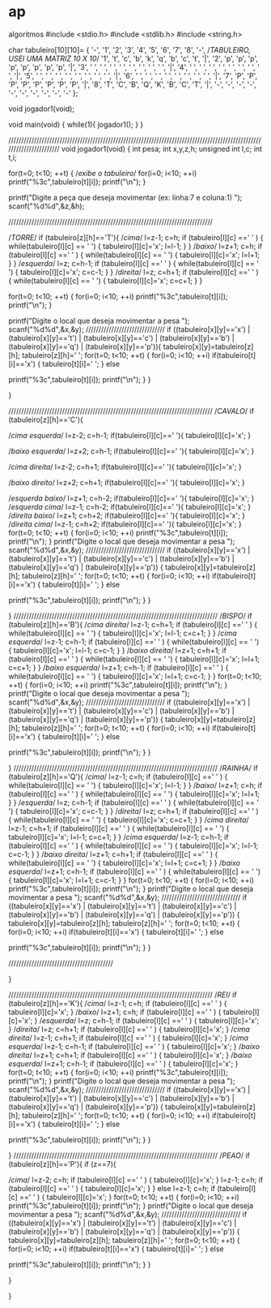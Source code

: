 # ap
algoritmos
#include <stdio.h>
#include <stdlib.h>
#include <string.h>

 char tabuleiro[10][10]=
{  '-', '1', '2', '3', '4', '5', '6', '7', '8', '-',    /*TABULEIRO,  USEI UMA MATRIZ  10 X 10*/
   '1', 't', 'c', 'b', 'k', 'q', 'b', 'c', 't', '|',
   '2', 'p', 'p', 'p', 'p', 'p', 'p', 'p', 'p', '|',
   '3', ' ', ' ', ' ', ' ', ' ', ' ', ' ', ' ', '|',
   '4', ' ', ' ', ' ', ' ', ' ', ' ', ' ', ' ', '|',
   '5', ' ', ' ', ' ', ' ', ' ', ' ', ' ', ' ', '|',
   '6', ' ', ' ', ' ', ' ', ' ', ' ', ' ', ' ', '|',
   '7', 'P', 'P', 'P', 'P', 'P', 'P', 'P', 'P', '|',
   '8', 'T', 'C', 'B', 'Q', 'K', 'B', 'C', 'T', '|',
   '-', '-', '-', '-', '-', '-', '-', '-', '-', '-'
};


void jogador1(void);

void main(void)
{
while(1){
 jogador1();
}
}

///////////////////////////////////////////////////////////////////////////////////////////////////////////////////////
void jogador1(void)
{
   int pesa;
   int x,y,z,h;
   unsigned  int l,c;
   int t,i;


for(t=0; t<10; ++t) {                 /*exibe o tabuleiro*/
for(i=0; i<10; ++i)
printf("%3c",tabuleiro[t][i]);
printf("\n");
  }


printf("Digite a peça que deseja movimentar (ex: linha:7 e coluna:1)  ");
scanf("%d%d",&z,&h);


////////////////////////////////////////////////////////////////////////////////

/*TORRE*/
if (tabuleiro[z][h]=='T'){
/*cima*/
l=z-1;
c=h; 
if (tabuleiro[l][c] ==' ' ) {
while(tabuleiro[l][c] == ' ') {
tabuleiro[l][c]='x';
l=l-1;
}
} 
/*baixo*/
l=z+1;
c=h; 
if (tabuleiro[l][c] ==' ' ) {
while(tabuleiro[l][c] == ' ') {
tabuleiro[l][c]='x';
l=l+1;
}
} 
/*esquerda*/
l=z;
c=h-1;
if (tabuleiro[l][c] ==' ' ) {
while(tabuleiro[l][c] == ' ') {
tabuleiro[l][c]='x';
c=c-1;
}
} 
/*direita*/
l=z;
c=h+1;
if (tabuleiro[l][c] ==' ' ) {
while(tabuleiro[l][c] == ' ') {
tabuleiro[l][c]='x';
c=c+1;
}
} 

for(t=0; t<10; ++t) {
for(i=0; i<10; ++i)
printf("%3c",tabuleiro[t][i]);
printf("\n");
}

printf("Digite o local que deseja movimentar a pesa ");
scanf("%d%d",&x,&y);
 ///////////////////////////////
if ((tabuleiro[x][y]=='x') |  (tabuleiro[x][y]=='t')  |  (tabuleiro[x][y]=='c')  |  (tabuleiro[x][y]=='b')  |  (tabuleiro[x][y]=='q') |  (tabuleiro[x][y]=='p')){
tabuleiro[x][y]=tabuleiro[z][h];
tabuleiro[z][h]=' ';
for(t=0; t<10; ++t) {
for(i=0; i<10; ++i)
if(tabuleiro[t][i]=='x') {
tabuleiro[t][i]=' ';
}
else

printf("%3c",tabuleiro[t][i]);
printf("\n");
}
}



 }

////////////////////////////////////////////////////////////////////////////////
/*CAVALO*/
if (tabuleiro[z][h]=='C'){

/*cima esquerda*/
l=z-2;
c=h-1;
if(tabuleiro[l][c]==' '){
tabuleiro[l][c]='x';
}

/*baixo esquerda*/
l=z+2;
c=h-1;
if(tabuleiro[l][c]==' '){
tabuleiro[l][c]='x';
}

/*cima direita*/
l=z-2;
c=h+1;
if(tabuleiro[l][c]==' '){
tabuleiro[l][c]='x';
}

/*baixo direito*/
l=z+2;
c=h+1;
if(tabuleiro[l][c]==' '){
tabuleiro[l][c]='x';
}

/*esquerda baixo*/
l=z+1;
c=h-2;
if(tabuleiro[l][c]==' '){
tabuleiro[l][c]='x';
}
/*esquerda cima*/
l=z-1;
c=h-2;
if(tabuleiro[l][c]==' '){
tabuleiro[l][c]='x';
}
/*direita baixo*/
l=z+1;
c=h+2;
if(tabuleiro[l][c]==' '){
tabuleiro[l][c]='x';
}
/*direita cima*/
l=z-1;
c=h+2;
if(tabuleiro[l][c]==' '){
tabuleiro[l][c]='x';
}
for(t=0; t<10; ++t) {
for(i=0; i<10; ++i)
printf("%3c",tabuleiro[t][i]);
printf("\n");
  }
printf("Digite o local que deseja movimentar a pesa ");
scanf("%d%d",&x,&y);
 ///////////////////////////////
if  ((tabuleiro[x][y]=='x') |  (tabuleiro[x][y]=='t')  |  (tabuleiro[x][y]=='c')  |  (tabuleiro[x][y]=='b')  |  (tabuleiro[x][y]=='q') |  (tabuleiro[x][y]=='p')) {
tabuleiro[x][y]=tabuleiro[z][h];
tabuleiro[z][h]=' ';
for(t=0; t<10; ++t) {
for(i=0; i<10; ++i)
if(tabuleiro[t][i]=='x') {
tabuleiro[t][i]=' ';
}
else

printf("%3c",tabuleiro[t][i]);
printf("\n");
}
}




 }
////////////////////////////////////////////////////////////////////////////////
/*BISPO*/
if (tabuleiro[z][h]=='B'){
/*cima direita*/
l=z-1;
c=h+1;
if (tabuleiro[l][c] ==' ' ) {
while(tabuleiro[l][c] == ' ') {
tabuleiro[l][c]='x';
l=l-1;
c=c+1;
}
}
/*cima esquerda*/
l=z-1;
c=h-1;
if (tabuleiro[l][c] ==' ' ) {
while(tabuleiro[l][c] == ' ') {
tabuleiro[l][c]='x';
l=l-1;
c=c-1;
}
}
/*baixo direita*/
l=z+1;
c=h+1;
if (tabuleiro[l][c] ==' ' ) {
while(tabuleiro[l][c] == ' ') {
tabuleiro[l][c]='x';
l=l+1;
c=c+1;
}
}
/*baixo esquerda*/
l=z+1;
c=h-1;
if (tabuleiro[l][c] ==' ' ) {
while(tabuleiro[l][c] == ' ') {
tabuleiro[l][c]='x';
l=l+1;
c=c-1;
}
}
for(t=0; t<10; ++t) {
for(i=0; i<10; ++i)
printf("%3c",tabuleiro[t][i]);
printf("\n");
  }
printf("Digite o local que deseja movimentar a pesa ");
scanf("%d%d",&x,&y);
 ///////////////////////////////
if  ((tabuleiro[x][y]=='x') |  (tabuleiro[x][y]=='t')  |  (tabuleiro[x][y]=='c')  |  (tabuleiro[x][y]=='b')  |  (tabuleiro[x][y]=='q') |  (tabuleiro[x][y]=='p')) {
tabuleiro[x][y]=tabuleiro[z][h];
tabuleiro[z][h]=' ';
for(t=0; t<10; ++t) {
for(i=0; i<10; ++i)
if(tabuleiro[t][i]=='x') {
tabuleiro[t][i]=' ';
}
else

printf("%3c",tabuleiro[t][i]);
printf("\n");
}
}


 }
////////////////////////////////////////////////////////////////////////////////
/*RAINHA*/
if (tabuleiro[z][h]=='Q'){
 /*cima*/
l=z-1;
c=h; 
if (tabuleiro[l][c] ==' ' ) {
while(tabuleiro[l][c] == ' ') {
tabuleiro[l][c]='x';
l=l-1;
}
} 
/*baixo*/
l=z+1;
c=h; 
if (tabuleiro[l][c] ==' ' ) {
while(tabuleiro[l][c] == ' ') {
tabuleiro[l][c]='x';
l=l+1;
}
} 
/*esquerda*/
l=z;
c=h-1;
if (tabuleiro[l][c] ==' ' ) {
while(tabuleiro[l][c] == ' ') {
tabuleiro[l][c]='x';
c=c-1;
}
} 
/*direita*/
l=z;
c=h+1;
if (tabuleiro[l][c] ==' ' ) {
while(tabuleiro[l][c] == ' ') {
tabuleiro[l][c]='x';
c=c+1;
}
} 
/*cima direita*/
l=z-1;
c=h+1;
if (tabuleiro[l][c] ==' ' ) {
while(tabuleiro[l][c] == ' ') {
tabuleiro[l][c]='x';
l=l-1;
c=c+1;
}
}
/*cima esquerda*/
l=z-1;
c=h-1;
if (tabuleiro[l][c] ==' ' ) {
while(tabuleiro[l][c] == ' ') {
tabuleiro[l][c]='x';
l=l-1;
c=c-1;
}
}
/*baixo direita*/
l=z+1;
c=h+1;
if (tabuleiro[l][c] ==' ' ) {
while(tabuleiro[l][c] == ' ') {
tabuleiro[l][c]='x';
l=l+1;
c=c+1;
}
}
/*baixo esquerda*/
l=z+1;
c=h-1;
if (tabuleiro[l][c] ==' ' ) {
while(tabuleiro[l][c] == ' ') {
tabuleiro[l][c]='x';
l=l+1;
c=c-1;
}
}
for(t=0; t<10; ++t) {
for(i=0; i<10; ++i)
printf("%3c",tabuleiro[t][i]);
printf("\n");
  }
  printf("Digite o local que deseja movimentar a pesa ");
scanf("%d%d",&x,&y);
 ///////////////////////////////
if  ((tabuleiro[x][y]=='x') |  (tabuleiro[x][y]=='t')  |  (tabuleiro[x][y]=='c')  |  (tabuleiro[x][y]=='b')  |  (tabuleiro[x][y]=='q') |  (tabuleiro[x][y]=='p')) {
tabuleiro[x][y]=tabuleiro[z][h];
tabuleiro[z][h]=' ';
for(t=0; t<10; ++t) {
for(i=0; i<10; ++i)
if(tabuleiro[t][i]=='x') {
tabuleiro[t][i]=' ';
}
else

printf("%3c",tabuleiro[t][i]);
printf("\n");
}
}

   /////////////////////////////////////////

 }

////////////////////////////////////////////////////////////////////////////////
/*REI*/
if (tabuleiro[z][h]=='K'){
  /*cima*/
l=z-1;
c=h; 
if (tabuleiro[l][c] ==' ' ) {
tabuleiro[l][c]='x';
}
/*baixo*/
l=z+1;
c=h; 
if (tabuleiro[l][c] ==' ' ) {
tabuleiro[l][c]='x';
}
/*esquerda*/
l=z;
c=h-1;
if (tabuleiro[l][c] ==' ' ) {
tabuleiro[l][c]='x';
} 
/*direita*/
l=z;
c=h+1;
if (tabuleiro[l][c] ==' ' ) {
tabuleiro[l][c]='x';
}
  /*cima direita*/
l=z-1;
c=h+1;
if (tabuleiro[l][c] ==' ' ) {
tabuleiro[l][c]='x';
}
/*cima esquerda*/
l=z-1;
c=h-1;
if (tabuleiro[l][c] ==' ' ) {
tabuleiro[l][c]='x';
}
/*baixo direita*/
l=z+1;
c=h+1;
if (tabuleiro[l][c] ==' ' ) {
tabuleiro[l][c]='x';
}
/*baixo esquerda*/
l=z+1;
c=h-1;
if (tabuleiro[l][c] ==' ' ) {
tabuleiro[l][c]='x';
}
for(t=0; t<10; ++t) {
for(i=0; i<10; ++i)
printf("%3c",tabuleiro[t][i]);
printf("\n");
  }
  printf("Digite o local que deseja movimentar a pesa ");
scanf("%d%d",&x,&y);
 ///////////////////////////////
if  ((tabuleiro[x][y]=='x') |  (tabuleiro[x][y]=='t')  |  (tabuleiro[x][y]=='c')  |  (tabuleiro[x][y]=='b')  |  (tabuleiro[x][y]=='q') |  (tabuleiro[x][y]=='p')) {
tabuleiro[x][y]=tabuleiro[z][h];
tabuleiro[z][h]=' ';
for(t=0; t<10; ++t) {
for(i=0; i<10; ++i)
if(tabuleiro[t][i]=='x') {
tabuleiro[t][i]=' ';
}
else

printf("%3c",tabuleiro[t][i]);
printf("\n");
}
}

 }
////////////////////////////////////////////////////////////////////////////////
/*PEAO*/
if (tabuleiro[z][h]=='P'){
if (z==7){

 /*cima*/
l=z-2;
c=h; 
if (tabuleiro[l][c] ==' ' ) {
tabuleiro[l][c]='x';
}
l=z-1;
c=h; 
if (tabuleiro[l][c] ==' ' ) {
tabuleiro[l][c]='x';
}
}
else
l=z-1;
c=h; 
if (tabuleiro[l][c] ==' ' ) {
tabuleiro[l][c]='x';
}
for(t=0; t<10; ++t) {
for(i=0; i<10; ++i)
printf("%3c",tabuleiro[t][i]);
printf("\n");
  }
 printf("Digite o local que deseja movimentar a pesa ");
scanf("%d%d",&x,&y);
 ///////////////////////////////
if  ((tabuleiro[x][y]=='x') |  (tabuleiro[x][y]=='t')  |  (tabuleiro[x][y]=='c')  |  (tabuleiro[x][y]=='b')  |  (tabuleiro[x][y]=='q') |  (tabuleiro[x][y]=='p')) {
tabuleiro[x][y]=tabuleiro[z][h];
tabuleiro[z][h]=' ';
for(t=0; t<10; ++t) {
for(i=0; i<10; ++i)
if(tabuleiro[t][i]=='x') {
tabuleiro[t][i]=' ';
}
else

printf("%3c",tabuleiro[t][i]);
printf("\n");
}
}


}


}
